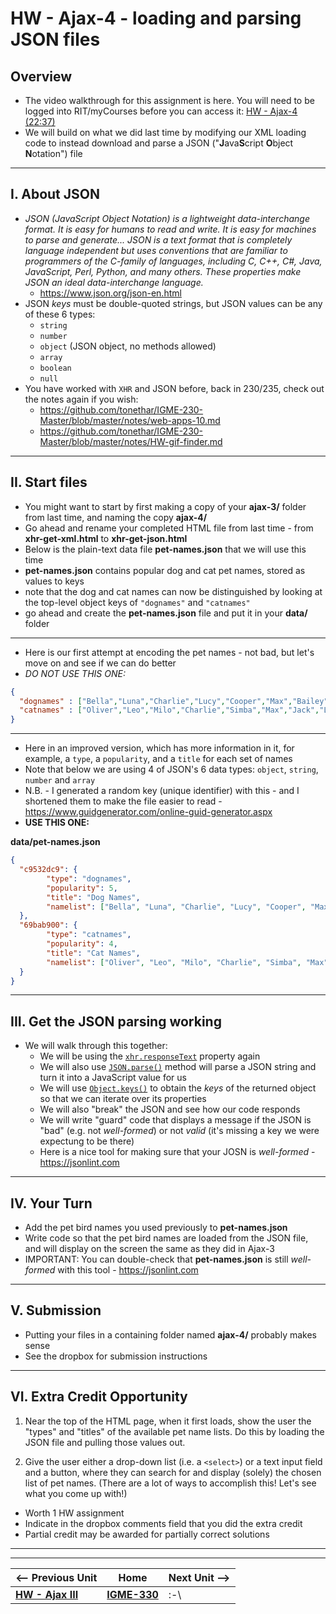 # HW - Ajax-4 - loading and parsing JSON files

## Overview

- The video walkthrough for this assignment is here. You will need to be logged into RIT/myCourses before you can access it:
[HW - Ajax-4 (22:37)](https://rit.hosted.panopto.com/Panopto/Pages/Viewer.aspx?id=06b77b54-e15f-47e8-85c0-ad9601210369&start=0)
- We will build on what we did last time by modifying our XML loading code to instead download and parse a JSON ("**J**ava**S**cript **O**bject **N**otation") file


<hr>

## I. About JSON

- *JSON (JavaScript Object Notation) is a lightweight data-interchange format. It is easy for humans to read and write. It is easy for machines to parse and generate... JSON is a text format that is completely language independent but uses conventions that are familiar to programmers of the C-family of languages, including C, C++, C#, Java, JavaScript, Perl, Python, and many others. These properties make JSON an ideal data-interchange language.*
  - https://www.json.org/json-en.html
- JSON *keys* must be double-quoted strings, but JSON values can be any of these 6 types:
  - `string`
  - `number`
  - `object` (JSON object, no methods allowed)
  - `array`
  - `boolean`
  - `null`
 - You have worked with `XHR` and JSON before, back in 230/235, check out the notes again if you wish:
   - https://github.com/tonethar/IGME-230-Master/blob/master/notes/web-apps-10.md
   - https://github.com/tonethar/IGME-230-Master/blob/master/notes/HW-gif-finder.md
	
<hr>

## II. Start files
- You might want to start by first making a copy of your **ajax-3/** folder from last time, and naming the copy **ajax-4/**
- Go ahead and rename your completed HTML file from last time - from **xhr-get-xml.html** to **xhr-get-json.html** 
- Below is the plain-text data file **pet-names.json** that we will use this time
- **pet-names.json** contains popular dog and cat pet names, stored as values to keys
- note that the dog and cat names can now be distinguished by looking at the top-level object keys of `"dognames"` and `"catnames"`
- go ahead and create the **pet-names.json** file and put it in your **data/** folder

<hr>

- Here is our first attempt at encoding the pet names - not bad, but let's move on and see if we can do better
- *DO NOT USE THIS ONE:*

```json
{
  "dognames" : ["Bella","Luna","Charlie","Lucy","Cooper","Max","Bailey","Daisy","Sadie","Lola","Buddy","Molly","Stella","Tucker","Bear","Zoey","Duke","Harley","Maggie","Jax"],
  "catnames" : ["Oliver","Leo","Milo","Charlie","Simba","Max","Jack","Loki","Tiger","Jasper","Ollie","Oscar","George","Buddy","Toby","Smokey","Finn","Felix","Simon","Shadow"]
}
```

<hr>

- Here in an improved version, which has more information in it, for example, a `type`, a `popularity`, and a `title` for each set of names
- Note that below we are using 4 of JSON's 6 data types: `object`, `string`, `number` and `array`
- N.B. - I generated a random key (unique identifier) with this - and I shortened them to make the file easier to read -  https://www.guidgenerator.com/online-guid-generator.aspx
- **USE THIS ONE:**

**data/pet-names.json**

```json
{
  "c9532dc9": {
		"type": "dognames",
		"popularity": 5,
		"title": "Dog Names",
		"namelist": ["Bella", "Luna", "Charlie", "Lucy", "Cooper", "Max", "Bailey", "Daisy", "Sadie", "Lola", "Buddy", "Molly", "Stella", "Tucker", "Bear", "Zoey", "Duke", "Harley", "Maggie", "Jax"]
  },
  "69bab900": {
		"type": "catnames",
		"popularity": 4,
		"title": "Cat Names",
		"namelist": ["Oliver", "Leo", "Milo", "Charlie", "Simba", "Max", "Jack", "Loki", "Tiger", "Jasper", "Ollie", "Oscar", "George", "Buddy", "Toby", "Smokey", "Finn", "Felix", "Simon", "Shadow"]
  }
}
```

<hr>



## III. Get the JSON parsing working
- We will walk through this together:
  - We will be using the [`xhr.responseText`](https://developer.mozilla.org/en-US/docs/Web/API/XMLHttpRequest/responseText) property again
  - We will also use [`JSON.parse()`](https://developer.mozilla.org/en-US/docs/Web/JavaScript/Reference/Global_Objects/JSON/parse) method will parse a JSON string and turn it into a JavaScript value for us
  - We will use [`Object.keys()`](https://developer.mozilla.org/en-US/docs/Web/JavaScript/Reference/Global_Objects/Object/keys) to obtain the *keys* of the returned object so that we can iterate over its properties
  - We will also "break" the JSON and see how our code responds
  - We will write "guard" code that displays a message if the JSON is "bad" (e.g. not *well-formed*) or not *valid* (it's missing a key we were expectung to be there)
  - Here is a nice tool for making sure that your JOSN is *well-formed* - https://jsonlint.com

<hr>

## IV. Your Turn

- Add the pet bird names you used previously to **pet-names.json**
- Write code so that the pet bird names are loaded from the JSON file, and will display on the screen the same as they did in Ajax-3
- IMPORTANT: You can double-check that **pet-names.json** is still *well-formed* with this tool - https://jsonlint.com

<hr>

## V. Submission
- Putting your files in a containing folder named **ajax-4/** probably makes sense
- See the dropbox for submission instructions

<hr>

## VI. Extra Credit Opportunity

1) Near the top of the HTML page, when it first loads, show the user the "types" and "titles" of the available pet name lists. Do this by loading the JSON file and pulling those values out.

2) Give the user either a drop-down list (i.e. a `<select>`) or a text input field and a button, where they can search for and display (solely) the chosen list of pet names. (There are a lot of ways to accomplish this! Let's see what you come up with!)

- Worth 1 HW assignment
- Indicate in the dropbox comments field that you did the extra credit
- Partial credit may be awarded for partially correct solutions

<hr><hr>

| <-- Previous Unit | Home | Next Unit -->
| --- | --- | --- 
|   [**HW - Ajax III**](HW-ajax-3.md)  |  [**IGME-330**](../README.md) | :-\
